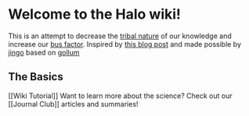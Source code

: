 # Welcome to the Halo wiki!

This is an attempt to decrease the [tribal nature](https://en.wikipedia.org/wiki/Tribal_knowledge) of our knowledge and increase our [bus factor](https://en.wikipedia.org/wiki/Bus_factor).  Inspired by [this blog post](https://blog.pusher.com/learnt-making-company-wiki/) and made possible by [jingo](https://github.com/claudioc/jingo) based on [gollum](https://github.com/gollum/gollum)

## The Basics
[[Wiki Tutorial]]
Want to learn more about the science? Check out our [[Journal Club]] articles and summaries!